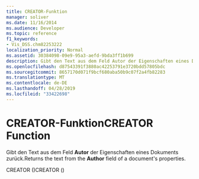 ```yaml
---
title: CREATOR-Funktion
manager: soliver
ms.date: 11/16/2014
ms.audience: Developer
ms.topic: reference
f1_keywords:
- Vis_DSS.chm82253222
localization_priority: Normal
ms.assetid: 30384098-09e9-95a3-aefd-9bda3ff1b699
description: Gibt den Text aus dem Feld Autor der Eigenschaften eines Dokuments zurück.
ms.openlocfilehash: d87543391f3880ac42253791e3720bdd57805bdc
ms.sourcegitcommit: 8657170d071f9bcf680aba50b9c07f2a4fb82283
ms.translationtype: MT
ms.contentlocale: de-DE
ms.lasthandoff: 04/28/2019
ms.locfileid: "33422698"
---
```

# <a name="creator-function"></a><span data-ttu-id="8ca03-103">CREATOR-Funktion</span><span class="sxs-lookup"><span data-stu-id="8ca03-103">CREATOR Function</span></span>

<span data-ttu-id="8ca03-104">Gibt den Text aus dem Feld **Autor** der Eigenschaften eines Dokuments zurück.</span><span class="sxs-lookup"><span data-stu-id="8ca03-104">Returns the text from the **Author** field of a document's properties.</span></span> 
  
<span data-ttu-id="8ca03-105">CREATOR ()</span><span class="sxs-lookup"><span data-stu-id="8ca03-105">CREATOR ()</span></span> 
  

